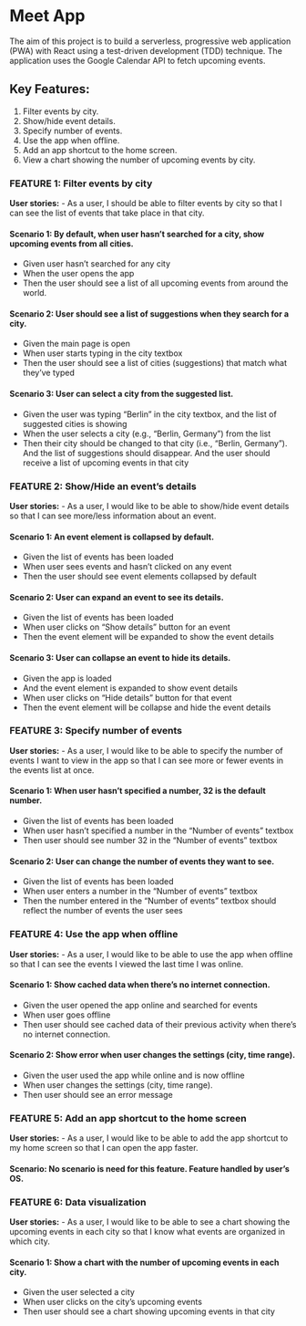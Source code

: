 # Meet App
The aim of this project is to build a serverless, progressive web application (PWA) with React using a test-driven development (TDD) technique. The application uses the Google Calendar API to fetch upcoming events.

## Key Features:
1.	Filter events by city.
2.	Show/hide event details.
3.	Specify number of events.
4.	Use the app when offline.
5.	Add an app shortcut to the home screen.
6.	View a chart showing the number of upcoming events by city.

### FEATURE 1: Filter events by city
**User stories:** - As a user, I should be able to filter events by city so that I can see the list of events that take place in that city.

#### Scenario 1: By default, when user hasn’t searched for a city, show upcoming events from all cities.
-	Given user hasn’t searched for any city
-	When the user opens the app
-	Then the user should see a list of all upcoming events from around the world.


#### Scenario 2: User should see a list of suggestions when they search for a city.
-	Given the main page is open
-	When user starts typing in the city textbox
-	Then the user should see a list of cities (suggestions) that match what they’ve typed

#### Scenario 3: User can select a city from the suggested list.
-	Given the user was typing “Berlin” in the city textbox, and the list of suggested cities is showing
-	When the user selects a city (e.g., “Berlin, Germany”) from the list
-	Then their city should be changed to that city (i.e., “Berlin, Germany”).
  And the list of suggestions should disappear.
  And the user should receive a list of upcoming events in that city

### FEATURE 2: Show/Hide an event’s details
**User stories:** -	As a user, I would like to be able to show/hide event details so that I can see more/less information about an event.

#### Scenario 1: An event element is collapsed by default.
-	Given the list of events has been loaded
-	When user sees events and hasn’t clicked on any event
-	Then the user should see event elements collapsed by default

#### Scenario 2: User can expand an event to see its details.
-	Given the list of events has been loaded
-	When user clicks on “Show details” button for an event
-	Then the event element will be expanded to show the event details

#### Scenario 3: User can collapse an event to hide its details.
-	Given the app is loaded
- And the event element is expanded to show event details
-	When user clicks on “Hide details” button for that event
-	Then the event element will be collapse and hide the event details

### FEATURE 3: Specify number of events
**User stories:** - As a user, I would like to be able to specify the number of events I want to view in the app so that I can see more or fewer events in the events list at once.

#### Scenario 1: When user hasn’t specified a number, 32 is the default number.
-	Given the list of events has been loaded
-	When user hasn’t specified a number in the “Number of events” textbox
-	Then user should see number 32 in the “Number of events” textbox

#### Scenario 2: User can change the number of events they want to see.
-	Given the list of events has been loaded
-	When user enters a number in the “Number of events” textbox
-	Then the number entered in the “Number of events” textbox should reflect the number of events the user sees 

### FEATURE 4: Use the app when offline
**User stories:** - As a user, I would like to be able to use the app when offline so that I can see the events I viewed the last time I was online.

#### Scenario 1: Show cached data when there’s no internet connection.
-	Given the user opened the app online and searched for events
-	When user goes offline
-	Then user should see cached data of their previous activity when there’s no internet connection.

#### Scenario 2: Show error when user changes the settings (city, time range).
-	Given the user used the app while online and is now offline
-	When user changes the settings (city, time range).
-	Then user should see an error message

### FEATURE 5: Add an app shortcut to the home screen
**User stories:** - As a user, I would like to be able to add the app shortcut to my home screen so that I can open the app faster.

#### Scenario: No scenario is need for this feature. Feature handled by user’s OS.

### FEATURE 6: Data visualization
**User stories:** - As a user, I would like to be able to see a chart showing the upcoming events in each city so that I know what events are organized in which city.

#### Scenario 1: Show a chart with the number of upcoming events in each city.
-	Given the user selected a city
-	When user clicks on the city’s upcoming events
-	Then user should see a chart showing upcoming events in that city

